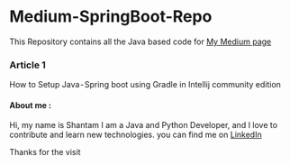 # Medium-SpringBoot-Repo

This Repository contains all the Java based code for [My Medium page](https://medium.com/@unknown.underme) 


### Article 1 

How to Setup Java - Spring boot using Gradle in Intellij community edition

#### About me :


Hi, my name is Shantam I am a Java and Python Developer, and I love to contribute and learn new technologies. 
you can find me on [LinkedIn](https://www.linkedin.com/in/shantam-sultania-737084175/)

Thanks for the visit 
